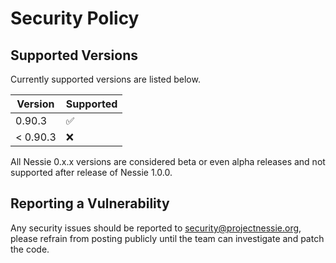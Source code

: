 # Security Policy

## Supported Versions

Currently supported versions are listed below.

| Version  | Supported          |
|----------|--------------------|
| 0.90.3   | :white_check_mark: |
| < 0.90.3 | :x:                |

All Nessie 0.x.x versions are considered beta or even alpha releases and not supported after
release of Nessie 1.0.0.

## Reporting a Vulnerability

Any security issues should be reported to security@projectnessie.org, please refrain from posting publicly until the team can investigate and patch the code.
